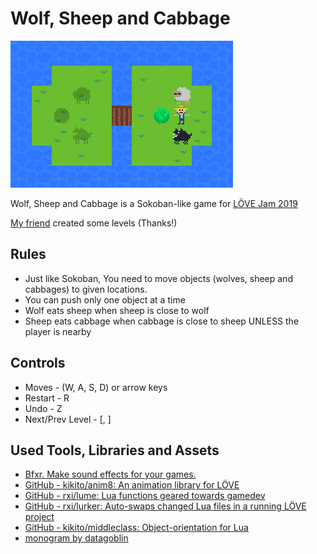 # Wolf, Sheep and Cabbage

![screenshot](screenshot.png)

Wolf, Sheep and Cabbage is a Sokoban-like game for [LÖVE Jam 2019](https://itch.io/jam/love2d-jam-2019)


[My friend](https://discordapp.com/users/143727007430082560) created some levels (Thanks!)

## Rules
- Just like Sokoban, You need to move objects (wolves, sheep and cabbages) to given locations.
- You can push only one object at a time
- Wolf eats sheep when sheep is close to wolf
- Sheep eats cabbage when cabbage is close to sheep UNLESS the player is nearby

## Controls
- Moves - (W, A, S, D) or arrow keys
- Restart - R
- Undo - Z
- Next/Prev Level - [, ]

## Used Tools, Libraries and Assets
- [Bfxr. Make sound effects for your games.](https://www.bfxr.net)
- [GitHub - kikito/anim8: An animation library for LÖVE](https://github.com/kikito/anim8)
- [GitHub - rxi/lume: Lua functions geared towards gamedev](https://github.com/rxi/lume)
- [GitHub - rxi/lurker: Auto-swaps changed Lua files in a running LÖVE project](https://github.com/rxi/lurker)
- [GitHub - kikito/middleclass: Object-orientation for Lua](https://github.com/kikito/middleclass)
- [monogram by datagoblin](https://datagoblin.itch.io/monogram)
